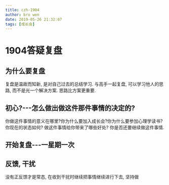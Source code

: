 ```yaml
---
title: czh-1904
author: bro wen
date: 2019-05-26 21:32:07
tags: [成长会]
---
```

# 1904答疑复盘
## 为什么要复盘
复盘是温故而知新, 是对自己过去的总结学习. 与高手一起复盘, 可以学习他人的思路, 而不是光一个解决方案. 思路比方案更重要.
## 初心?---怎么做出做这件那件事情的决定的?
你做这件事情的意义在哪里?你为什么要加入成长会?你为什么要参加心理学读书?
你现在的状态如何? 做这件事情给你带来了哪些好处? 你是否还要继续做这件事情.
## 开始复盘---一星期一次
## 反馈, 干扰
没有正反馈才是常态, 在收到干扰时继续把事情继续进行下去, 坚持做